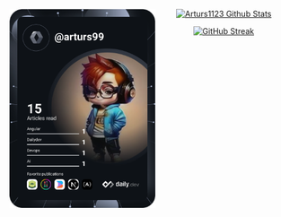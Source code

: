  <a href="https://app.daily.dev/DailyDevTips"><img src="https://github.com/Arturs1123/Arturs1123/blob/master/devcard.svg" width="260" align="left" alt="Arturs's Dev Card"/></a>

<div align="center">
  <a href="https://github.com/Arturs1123/github-readme-stats"><img title="🔥 Follow me on github and star some of my repos" alt="Arturs1123 Github Stats" src="https://github-readme-stats-sigma-five.vercel.app/api?username=Arturs1123&show_icons=true&count_private=true&theme=react&hide_border=true&bg_color=0D1117" /></a>
</div>

<div>
<p align='center'>
  <a href="https://git.io/streak-stats"><img src="https://github-readme-streak-stats.herokuapp.com?user=Arturs1123&theme=react&hide_border=true&stroke=0000&background=0D1117" alt="GitHub Streak" /></a>
</p>
</div>
